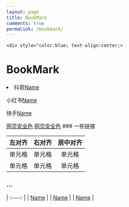 ```yaml
---
layout: page
title: BookMark
comments: true
permalink: /bookmark/
---
```



    <div style="color:blue; text-align:center;>
  <h1>BookMark</h1>
<li>抖音<a href="/" target="_blank" rel="noopener">Name</a></li>
<p>小红书<a href="/" target="_blank" rel="noopener">Name</a></p>
<p>快手<a href="/" target="_blank" rel="noopener">Name</a></p>
   </div>
 <a href="/web-safe-colors">网页安全色</a>
 <a href="/web-safe-colors">网页安全色</a>
### 一些链接

| 左对齐 | 右对齐 | 居中对齐 |
| :-----| ----: | :----: |
| 单元格 | 单元格 | 单元格 |
| 单元格 | 单元格 | 单元格 |
### ...
| :----: |
| <a href="/" target="_blank" rel="noopener">Name</a> |
| <a href="/" target="_blank" rel="noopener">Name</a> |
| <a href="/" target="_blank" rel="noopener">Name</a> |

